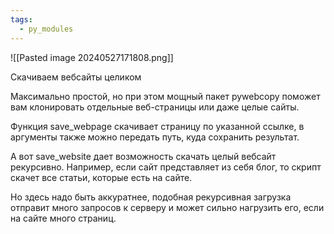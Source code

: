 ```yaml
---
tags:
  - py_modules
---
```

![[Pasted image 20240527171808.png]]

Скачиваем вебсайты целиком 

Максимально простой, но при этом мощный пакет pywebcopy поможет вам клонировать отдельные веб-страницы или даже целые сайты. 

Функция save_webpage скачивает страницу по указанной ссылке, в аргументы также можно передать путь, куда сохранить результат. 

А вот save_website дает возможность скачать целый вебсайт рекурсивно. Например, если сайт представляет из себя блог, то скрипт скачет все статьи, которые есть на сайте. 

Но здесь надо быть аккуратнее, подобная рекурсивная загрузка отправит много запросов к серверу и может сильно нагрузить его, если на сайте много страниц. 